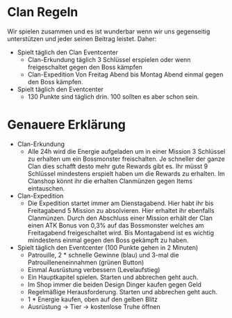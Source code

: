 # Clan Regeln
Wir spielen zusammen und es ist wunderbar wenn wir uns gegenseitig unterstützen und jeder seinen Beitrag leistet. Daher:
- Spielt täglich den Clan Eventcenter
  - Clan-Erkundung
    täglich 3 Schlüssel erspielen oder wenn freigeschaltet gegen den Boss kämpfen
  - Clan-Expedition
    Von Freitag Abend bis Montag Abend einmal gegen den Boss kämpfen.
- Spielt täglich den Eventcenter
  - 130 Punkte sind täglich drin. 100 sollten es aber schon sein.

# Genauere Erklärung
  - Clan-Erkundung
    - Alle 24h wird die Energie aufgeladen um in einer Mission 3 Schlüssel zu erhalten um ein Bossmonster freischalten. Je schneller der ganze Clan dies schafft desto mehr gute Rewards gibt es. Ihr müsst 9 Schlüssel mindestens erspielt haben um die Rewards zu erhalten. Im Clanshop könnt ihr die erhalten Clanmünzen gegen Items eintauschen.
  - Clan-Expedition
    - Die Expedition startet immer am Dienstagabend. Hier habt ihr bis Freitagabend 5 Mission zu absolvieren. Hier erhaltet ihr ebenfalls Clanmünzen. Durch den  Abschluss einer Mission erhält der Clan einen ATK Bonus von 0,3% auf das Bossmonster welches am Freitagabend freigeschaltet wird. Bis Montagabend ist es wichtig mindestens einmal gegen den Boss gekämpft zu haben.
- Spielt täglich den Eventcenter (100 Punkte gehen in 2 Minuten)
  - Patrouille, 2 * schnelle Gewinne (blau) und 3-mal die Patrouilleneneinnahmen (grünen Button)
  - Einmal Ausrüstung verbessern (Levelaufstieg)
  - Ein Hauptkapitel spielen. Starten und abbrechen geht auch.
  - Im Shop immer die beiden Design Dinger kaufen gegen Geld
  - Regelmäßige Herausforderung. Starten und abbrechen geht auch.
  - 1 * Energie kaufen, oben auf den gelben Blitz
  - Ausrüstung -> Tier -> kostenlose Truhe öffnen
